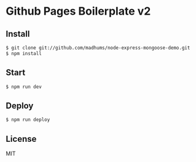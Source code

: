 # Github Pages Boilerplate v2

## Install

```sh
$ git clone git://github.com/madhums/node-express-mongoose-demo.git
$ npm install
```

## Start

```sh
$ npm run dev
```

## Deploy

```sh
$ npm run deploy
```


## License

MIT
